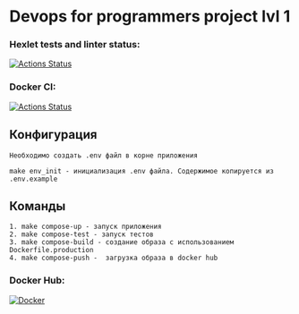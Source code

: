 # Devops for programmers project lvl 1
### Hexlet tests and linter status:
[![Actions Status](https://github.com/Palms455/devops-for-programmers-project-lvl1/workflows/hexlet-check/badge.svg)](https://github.com/Palms455/devops-for-programmers-project-lvl1/actions)
### Docker CI:
[![Actions Status](https://github.com/Palms455/devops-for-programmers-project-lvl1/workflows/ci/badge.svg)](https://github.com/Palms455/devops-for-programmers-project-lvl1/actions)


## Конфигурация
    Необходимо создать .env файл в корне приложения
```
make env_init - инициализация .env файла. Содержимое копируется из .env.example
```

## Команды
    1. make compose-up - запуск приложения
    2. make compose-test - запуск тестов
    3. make compose-build - создание образа с использованием Dockerfile.production
    4. make compose-push -  загрузка образа в docker hub

### Docker Hub:
[![Docker](https://badgen.net/badge/icon/docker?icon=docker&label)](https://hub.docker.com/repository/docker/palms450/app-demo)